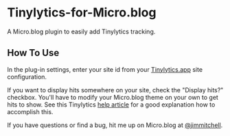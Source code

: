 # Tinylytics-for-Micro.blog

A Micro.blog plugin to easily add Tinylytics tracking.

## How To Use

In the plug-in settings, enter your site id from your [Tinylytics.app](https://tinylytics.app) site configuration.

If you want to display hits somewhere on your site, check the "Display hits?" checkbox. You'll have to modify your Micro.blog theme on your own to get hits to show. See this Tinylytics [help article](https://tinylytics.app/docs/show_hit_counter) for a good explanation how to accomplish this.

If you have questions or find a bug, hit me up on Micro.blog at [@jimmitchell](https://micro.blog/jimmitchell).
